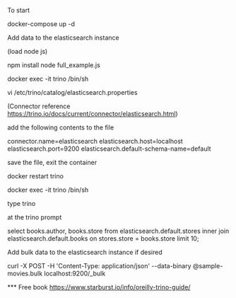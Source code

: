 

To start 

docker-compose up -d

Add data to the elasticsearch instance

(load node js)

npm install 
node full_example.js

docker exec -it trino /bin/sh

vi /etc/trino/catalog/elasticsearch.properties

(Connector reference https://trino.io/docs/current/connector/elasticsearch.html)

add the following contents to the file

connector.name=elasticsearch
elasticsearch.host=localhost
elasticsearch.port=9200
elasticsearch.default-schema-name=default

save the file, exit the container

docker restart trino

docker exec -it trino /bin/sh

type trino

at the trino prompt

select books.author, books.store from elasticsearch.default.stores inner join elasticsearch.default.books on stores.store = books.store limit 10;


Add bulk data to the elasticsearch instance if desired

curl -X POST -H 'Content-Type: application/json' --data-binary @sample-movies.bulk localhost:9200/_bulk


*** Free book https://www.starburst.io/info/oreilly-trino-guide/
